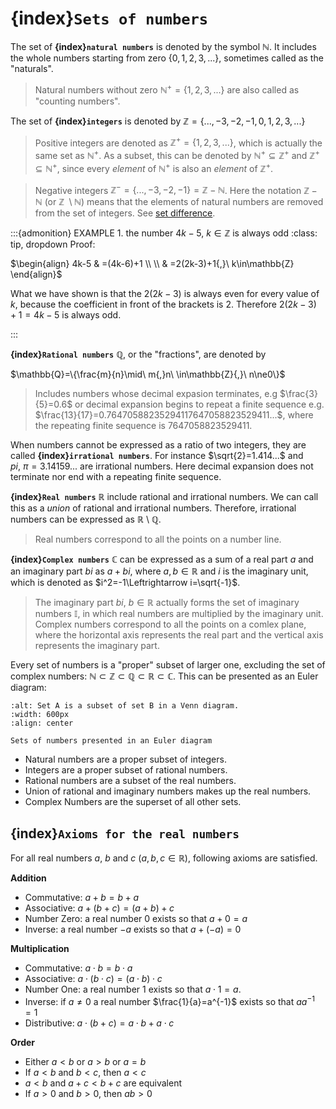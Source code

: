 # {index}`Sets of numbers`
The set of **{index}`natural numbers`** is denoted by the symbol $\mathbb{N}$. It includes the whole numbers starting from zero $\{0{,}1{,}2{,}3{,}...\}$, sometimes called as the "naturals".
> Natural numbers without zero $\mathbb{N}^+=\left\{1{,}2{,}3{,}...\right\}$ are also called as "counting numbers".

The set of **{index}`integers`** is denoted by $\mathbb{Z}=\{...{,}-3{,}-2{,}-1{,}0{,}1{,}2{,}3{,}...\}$
> Positive integers are denoted as $\mathbb{Z}^+=\{1{,}2{,}3{,}...\}$, which is actually the same set as $\mathbb{N}^+$. As a subset, this can be denoted by $\mathbb{N}^+\subseteq\mathbb{Z}^+$ and $\mathbb{Z}^+\subseteq\mathbb{N}^+$, since every *element* of $\mathbb{N}^+$ is also an *element* of $\mathbb{Z}^+$.

> Negative integers $\mathbb{Z}^-=\{...{,}-3{,}-2{,}-1\}=\mathbb{Z}-\mathbb{N}$. Here the notation $\mathbb{Z}-\mathbb{N}$ (or $\mathbb{Z}\ \setminus\mathbb{N}$) means that the elements of natural numbers are removed from the set of integers. See <a href="https://luma-lapinamk.github.io/miika-math/notebooks/set_theory.html#index-10" target="_blank">set difference</a>.

:::{admonition} EXAMPLE 1. the number $4k-5{,}\ k\in\mathbb{Z}$ is always odd
:class: tip, dropdown
Proof:

$\begin{align} 4k-5 & =(4k-6)+1 \\ \\
& =2(2k-3)+1{,}\ k\in\mathbb{Z} \end{align}$

What we have shown is that the $2(2k-3)$ is always even for every value of $k$, because the coefficient in front of the brackets is $2$. Therefore $2(2k-3)+1=4k-5$ is always odd.

:::

**{index}`Rational numbers`** $\mathbb{Q}$, or the "fractions", are denoted by

$\mathbb{Q}=\{\frac{m}{n}\mid\ m{,}n\ \in\mathbb{Z}{,}\ n\ne0\}$
> Includes numbers whose decimal expasion terminates, e.g $\frac{3}{5}=0.6$ or
> decimal expansion begins to repeat a finite sequence e.g. $\frac{13}{17}=0.76470588235294117647058823529411...$, where the repeating finite sequence is $7647058823529411$.

When numbers cannot be expressed as a ratio of two integers, they are called **{index}`irrational numbers`**. For instance $\sqrt{2}=1.414...$ and $pi{,}\ \pi=3.14159...$ are irrational numbers. Here decimal expansion does not terminate nor end with a repeating finite sequence.

**{index}`Real numbers`** $\mathbb{R}$ include rational and irrational numbers. We can call this as a *union* of rational and irrational numbers. Therefore, irrational numbers can be expressed as $\mathbb{R}$ \ $\mathbb{Q}$.
> Real numbers correspond to all the points on a number line.

**{index}`Complex numbers`** $\mathbb{C}$ can be expressed as a sum of a real part $a$ and an imaginary part $bi$ as $a+bi$, where $a{,}b\in\mathbb{R}$ and $i$ is the imaginary unit, which is denoted as  $i^2=-1\Leftrightarrow i=\sqrt{-1}$.
> The imaginary part $bi{,}\ b\in\mathbb{R}$ actually forms the set of imaginary numbers $\mathbb{I}$, in which real numbers are multiplied by the imaginary unit.
> Complex numbers correspond to all the points on a comlex plane, where the horizontal axis represents the real part and the vertical axis represents the imaginary part.

Every set of numbers is a "proper" subset of larger one, excluding the set of complex numbers: $\mathbb{N}\subset\mathbb{Z}\subset\mathbb{Q}\subset\mathbb{R}\subset\mathbb{C}$. This can be presented as an Euler diagram:

```{figure} ../images/algebra/Euler_diag.png
:alt: Set A is a subset of set B in a Venn diagram.
:width: 600px
:align: center

Sets of numbers presented in an Euler diagram
```

- Natural numbers are a proper subset of integers.
- Integers are a proper subset of rational numbers.
- Rational numbers are a subset of the real numbers.
- Union of rational and imaginary numbers makes up the real numbers.
- Complex Numbers are the superset of all other sets.

## {index}`Axioms for the real numbers`
For all real numbers $a$, $b$ and $c$ $\left(a{,}b{,}c\in\mathbb{R}\right)$, following axioms are satisfied.

**Addition**
- Commutative: $a+b=b+a$
- Associative: $a+(b+c)=(a+b)+c$
- Number Zero: a real number $0$ exists so that $a+0=a$
- Inverse: a real number $-a$ exists so that $a+\left(-a\right)=0$

**Multiplication**
- Commutative: $a\cdot b=b\cdot a$
- Associative: $a\cdot(b\cdot c)=(a\cdot b)\cdot c$
- Number One: a real number $1$ exists so that $a\cdot1=a$.
- Inverse: if $a\ne0$ a real number $\frac{1}{a}=a^{-1}$ exists so that $aa^{-1}=1$
- Distributive: $a\cdot(b+c)=a\cdot b+a\cdot c$

**Order**
- Either $a<b$ or $a>b$ or $a=b$
- If $a<b$ and $b<c$, then $a<c$
- $a<b$ and $a+c<b+c$ are equivalent
- If $a>0$ and $b>0$, then $ab>0$